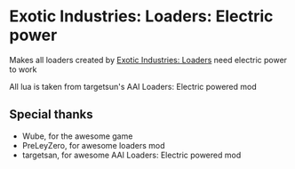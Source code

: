 ﻿# Exotic Industries: Loaders: Electric power

Makes all loaders created by [Exotic Industries: Loaders](https://mods.factorio.com/mod/exotic-industries-loader) need electric power to work

All lua is taken from targetsun's AAI Loaders: Electric powered mod

## Special thanks

- Wube, for the awesome game
- PreLeyZero, for awesome loaders mod
- targetsan, for awesome AAI Loaders: Electric powered mod
